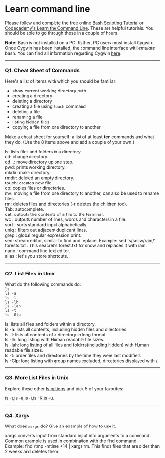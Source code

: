 # Learn command line

Please follow and complete the free online [Bash Scripting Tutorial](https://ryanstutorials.net/bash-scripting-tutorial/) or [Codecademy's Learn the Command Line](https://www.codecademy.com/learn/learn-the-command-line). These are helpful tutorials. You should be able to go through these in a couple of hours.

**Note:** Bash is not installed on a PC. Rather, PC users must install Cygwin. Once Cygwin has been installed, the command line interface witll _emulate_ bash. You can find all information regarding Cygwin [here](https://www.cygwin.com/).

---

### Q1.  Cheat Sheet of Commands  

Here's a list of items with which you should be familiar:  
* show current working directory path
* creating a directory
* deleting a directory
* creating a file using `touch` command
* deleting a file
* renaming a file
* listing hidden files
* copying a file from one directory to another

Make a cheat sheet for yourself: a list of at least **ten** commands and what they do.  (Use the 8 items above and add a couple of your own.)  

ls:  lists files and folders in a directory.  
cd: change directory.  
cd ..: move directory up one step.  
pwd: prints working directory.  
mkdir: make directory.  
rmdir: deleted an empty directory.  
touch: creates new file.  
cp: copies files or directories.  
mv: moving a file from one directory to another, can also be used to rename files.  
rm: deletes files and directories (-r deletes the children too).  
Tab: autocomplete.  
cat: outputs the contents of a file to the terminal.      
wc : outputs number of lines, words and characters in a file.  
sort : sorts standard input alphabetically.  
uniq : filters out adjacent duplicant lines.  
grep : global regular expression print.  
sed: stream editor, similar to find and replace. Example: sed 's/snow/rain/' forests.txt . This seacrehs forest.txt for snow and replaces it with rain.  
nano : command line text editor.  
alias : let's you store shortcuts.  


---

### Q2.  List Files in Unix   

What do the following commands do:  
`ls`  
`ls -a`  
`ls -l`  
`ls -lh`  
`ls -lah`  
`ls -t`  
`ls -Glp`  

ls: lists all files and folders within a directory.  
ls -a: lists all contents, including hidden files and directories.  
ls -l: lists all contents of a directory in long format.  
ls -lh: long listing with Human readable file sizes.  
ls -lah: long listing of all files and folders(including hidden) with Human readable file sizes.  
ls -t: order files and directories by the time they were last modified.  
ls -Glp: long listing with group names excluded, directories displayed with /.  


---

### Q3.  More List Files in Unix  

Explore these other [ls options](http://www.techonthenet.com/unix/basic/ls.php) and pick 5 of your favorites:


ls -t,ls -a,ls -l,ls -R,ls -u.

---

### Q4.  Xargs   

What does `xargs` do? Give an example of how to use it.

xargs converts input from standard input into arguments to a command. Common example is used in combination with the find command.</br>Example: find /tmp -mtime +14 | xargs rm. This finds files that are older than 2 weeks and deletes them.

 

